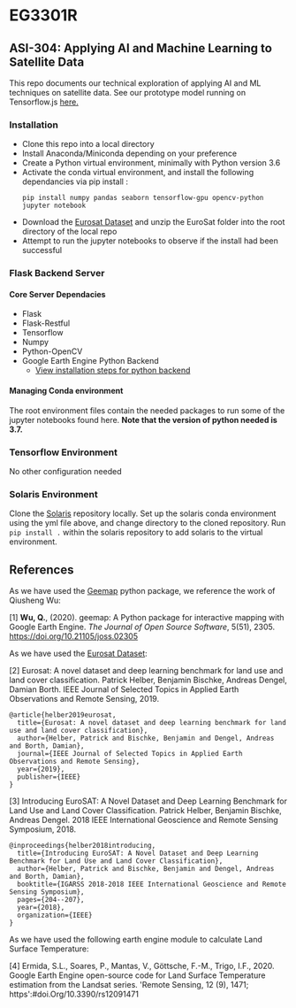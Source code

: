 # EG3301R

## ASI-304: Applying AI and Machine Learning to Satellite Data

This repo documents our technical exploration of applying AI and ML techniques on satellite data. See our prototype model running on Tensorflow.js [here.](https://asi-304-prototype.netlify.app/#/)

### Installation

- Clone this repo into a local directory
- Install Anaconda/Miniconda depending on your preference
- Create a Python virtual environment, minimally with Python version 3.6
- Activate the conda virtual environment, and install the following dependancies via pip install :
  ```
  pip install numpy pandas seaborn tensorflow-gpu opencv-python jupyter notebook
  ```
- Download the [Eurosat Dataset](https://github.com/phelber/EuroSAT) and unzip the EuroSat folder into the root directory of the local repo
- Attempt to run the jupyter notebooks to observe if the install had been successful

### Flask Backend Server

#### Core Server Dependacies

- Flask
- Flask-Restful
- Tensorflow
- Numpy
- Python-OpenCV
- Google Earth Engine Python Backend
  - [View installation steps for python backend](https://developers.google.com/earth-engine/guides/python_install)

#### Managing Conda environment

The root environment files contain the needed packages to run some of the jupyter notebooks found here. **Note that the version of python needed is 3.7.**

### Tensorflow Environment

No other configuration needed

### Solaris Environment

Clone the [Solaris](https://github.com/CosmiQ/solaris) repository locally. Set up the solaris conda environment using the yml file above, and change directory to the cloned repository. Run `pip install .` within the solaris repository to add solaris to the virtual environment.

## References

As we have used the [Geemap](https://github.com/giswqs/geemap) python package, we reference the work of Qiusheng Wu:

[1] **Wu, Q.**, (2020). geemap: A Python package for interactive mapping with Google Earth Engine. _The Journal of Open Source Software_, 5(51), 2305. https://doi.org/10.21105/joss.02305

As we have used the [Eurosat Dataset](https://github.com/phelber/EuroSAT):

[2] Eurosat: A novel dataset and deep learning benchmark for land use and land cover classification. Patrick Helber, Benjamin Bischke, Andreas Dengel, Damian Borth. IEEE Journal of Selected Topics in Applied Earth Observations and Remote Sensing, 2019.

```
@article{helber2019eurosat,
  title={Eurosat: A novel dataset and deep learning benchmark for land use and land cover classification},
  author={Helber, Patrick and Bischke, Benjamin and Dengel, Andreas and Borth, Damian},
  journal={IEEE Journal of Selected Topics in Applied Earth Observations and Remote Sensing},
  year={2019},
  publisher={IEEE}
}
```

[3] Introducing EuroSAT: A Novel Dataset and Deep Learning Benchmark for Land Use and Land Cover Classification. Patrick Helber, Benjamin Bischke, Andreas Dengel. 2018 IEEE International Geoscience and Remote Sensing Symposium, 2018.

```
@inproceedings{helber2018introducing,
  title={Introducing EuroSAT: A Novel Dataset and Deep Learning Benchmark for Land Use and Land Cover Classification},
  author={Helber, Patrick and Bischke, Benjamin and Dengel, Andreas and Borth, Damian},
  booktitle={IGARSS 2018-2018 IEEE International Geoscience and Remote Sensing Symposium},
  pages={204--207},
  year={2018},
  organization={IEEE}
}
```

As we have used the following earth engine module to calculate Land Surface Temperature:

[4] Ermida, S.L., Soares, P., Mantas, V., Göttsche, F.-M., Trigo, I.F., 2020.
Google Earth Engine open-source code for Land Surface Temperature estimation from the Landsat series.
'Remote Sensing, 12 (9), 1471; https':#doi.Org/10.3390/rs12091471

